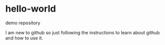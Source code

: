 # hello-world
demo repository

I am new to github 
so just following the instructions
to learn about github and how to use it.
